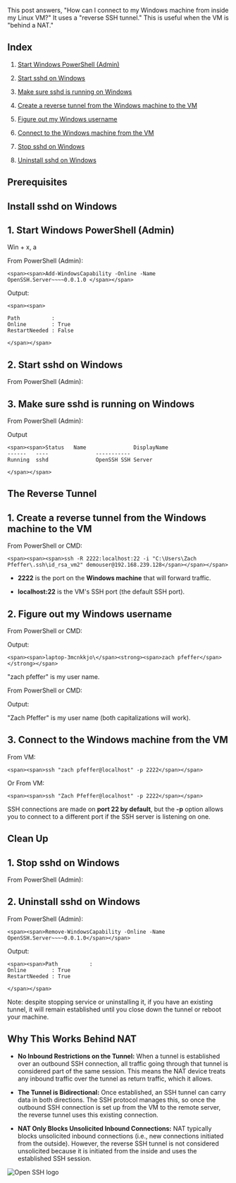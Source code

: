 This post answers, "How can I connect to my Windows machine from inside my Linux VM?" It uses a "reverse SSH tunnel." This is useful when the VM is "behind a NAT."

## Index

1.  [<u><span>Start Windows PowerShell (Admin)</span></u>](https://www.centennialsoftwaresolutions.com/post/how-can-i-connect-to-my-windows-machine-from-inside-my-linux-vm#viewer-eo46i159741)
    
2.  [<u><span>Start sshd on Windows</span></u>](https://www.centennialsoftwaresolutions.com/post/how-can-i-connect-to-my-windows-machine-from-inside-my-linux-vm#viewer-ejgwn124919)
    
3.  [<u><span>Make sure sshd is running on Windows</span></u>](https://www.centennialsoftwaresolutions.com/post/how-can-i-connect-to-my-windows-machine-from-inside-my-linux-vm#viewer-j4jzt119804)
    

1.  [<u><span>Create a reverse tunnel from the Windows machine to the VM</span></u>](https://www.centennialsoftwaresolutions.com/post/how-can-i-connect-to-my-windows-machine-from-inside-my-linux-vm#viewer-j2yrv192615)
    
2.  [<u><span>Figure out my Windows username</span></u>](https://www.centennialsoftwaresolutions.com/post/how-can-i-connect-to-my-windows-machine-from-inside-my-linux-vm#viewer-tiqij124693)
    
3.  [<u><span>Connect to the Windows machine from the VM</span></u>](https://www.centennialsoftwaresolutions.com/post/how-can-i-connect-to-my-windows-machine-from-inside-my-linux-vm#viewer-ippoi109755)
    

1.  [<u><span>Stop sshd on Windows</span></u>](https://www.centennialsoftwaresolutions.com/post/how-can-i-connect-to-my-windows-machine-from-inside-my-linux-vm#viewer-d87jf177727)
    
2.  [<u><span>Uninstall sshd on Windows</span></u>](https://www.centennialsoftwaresolutions.com/post/how-can-i-connect-to-my-windows-machine-from-inside-my-linux-vm#viewer-948t1145857)
    

## Prerequisites

## Install sshd on Windows

## 1\. Start Windows PowerShell (Admin)

Win + x, a

From PowerShell (Admin):

```
<span><span>Add-WindowsCapability -Online -Name OpenSSH.Server~~~~0.0.1.0 </span></span>
```

Output:

```
<span><span>

Path          :
Online        : True
RestartNeeded : False

</span></span>
```

## 2\. Start sshd on Windows

From PowerShell (Admin):

## 3\. Make sure sshd is running on Windows

From PowerShell (Admin):

Output

```
<span><span>Status   Name               DisplayName
------   ----               -----------
Running  sshd               OpenSSH SSH Server

</span></span>
```

## The Reverse Tunnel

## 1\. Create a reverse tunnel from the Windows machine to the VM

From PowerShell or CMD:

```
<span><span><span>ssh -R 2222:localhost:22 -i "C:\Users\Zach Pfeffer\.ssh\id_rsa_vm2" demouser@192.168.239.128</span></span></span>
```

-   **2222** is the port on the **Windows machine** that will forward traffic.
    
-   **localhost:22** is the VM's SSH port (the default SSH port).
    

## 2\. Figure out my Windows username

From PowerShell or CMD:

Output:

```
<span><span>laptop-3mcnkkjo\</span><strong><span>zach pfeffer</span></strong></span>
```

"zach pfeffer" is my user name.

From PowerShell or CMD:

Output:

"Zach Pfeffer" is my user name (both capitalizations will work).

## 3\. Connect to the Windows machine from the VM

From VM:

```
<span><span>ssh "zach pfeffer@localhost" -p 2222</span></span>
```

Or From VM:

```
<span><span>ssh "Zach Pfeffer@localhost" -p 2222</span></span>
```

SSH connections are made on **port 22 by default**, but the **\-p** option allows you to connect to a different port if the SSH server is listening on one.

## Clean Up

## 1\. Stop sshd on Windows

From PowerShell (Admin):

## 2\. Uninstall sshd on Windows

From PowerShell (Admin):

```
<span><span>Remove-WindowsCapability -Online -Name OpenSSH.Server~~~~0.0.1.0</span></span>
```

Output:

```
<span><span>Path          :
Online        : True
RestartNeeded : True

</span></span>
```

Note: despite stopping service or uninstalling it, if you have an existing tunnel, it will remain established until you close down the tunnel or reboot your machine.

## Why This Works Behind NAT

-   **No Inbound Restrictions on the Tunnel:** When a tunnel is established over an outbound SSH connection, all traffic going through that tunnel is considered part of the same session. This means the NAT device treats any inbound traffic over the tunnel as return traffic, which it allows.
    
-   **The Tunnel is Bidirectional:** Once established, an SSH tunnel can carry data in both directions. The SSH protocol manages this, so once the outbound SSH connection is set up from the VM to the remote server, the reverse tunnel uses this existing connection.
    
-   **NAT Only Blocks Unsolicited Inbound Connections:** NAT typically blocks unsolicited inbound connections (i.e., new connections initiated from the outside). However, the reverse SSH tunnel is not considered unsolicited because it is initiated from the inside and uses the established SSH session.
    

![Open SSH logo](https://static.wixstatic.com/media/3b5532_a5832c36685a4c7b96aafc66ec2c4f84~mv2.gif)